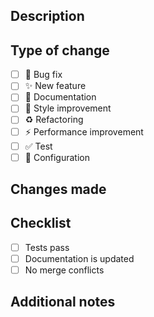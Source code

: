 ## Description
<!-- Briefly describe the changes made -->

## Type of change
- [ ] 🐛 Bug fix
- [ ] ✨ New feature
- [ ] 📝 Documentation
- [ ] 🎨 Style improvement
- [ ] ♻️ Refactoring
- [ ] ⚡ Performance improvement
- [ ] ✅ Test
- [ ] 🔧 Configuration

## Changes made
<!-- List the main changes -->

## Checklist
- [ ] Tests pass
- [ ] Documentation is updated
- [ ] No merge conflicts

## Additional notes
<!-- Any additional relevant information --> 